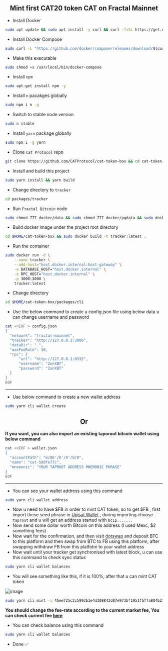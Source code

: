 <h2 align=center>Mint first CAT20 token CAT on Fractal Mainnet</h2>

- Install Docker
```bash
sudo apt update && sudo apt install -y curl && curl -fsSL https://get.docker.com -o get-docker.sh && sudo sh get-docker.sh
```
- Install Docker Compose
```bash
sudo curl -L "https://github.com/docker/compose/releases/download/$(curl -s https://api.github.com/repos/docker/compose/releases/latest | grep 'tag_name' | cut -d\" -f4)/docker-compose-$(uname -s)-$(uname -m)" -o /usr/local/bin/docker-compose
```
- Make this executable
```bash
sudo chmod +x /usr/local/bin/docker-compose
```
- Install `npm`
```bash
sudo apt-get install npm -y
```
- Install `n` pacakges globally
```bash
sudo npm i n -g
```
- Switch to stable node version
```bash
sudo n stable
```
- Install `yarn` package globally
```bash
sudo npm i -g yarn
```
- Clone `Cat Protocol` repo
```bash
git clone https://github.com/CATProtocol/cat-token-box && cd cat-token-box
```
- Install and build this project
```bash
sudo yarn install && yarn build
```
- Change directory to `tracker`
```bash
cd packages/tracker
```
- Run `Fractal Bitcoin` node
```bash
sudo chmod 777 docker/data && sudo chmod 777 docker/pgdata && sudo docker compose up -d
```
- Build docker image under the project root directory
```bash
cd $HOME/cat-token-box && sudo docker build -t tracker:latest .
```
- Run the container
```bash
sudo docker run -d \
    --name tracker \
    --add-host="host.docker.internal:host-gateway" \
    -e DATABASE_HOST="host.docker.internal" \
    -e RPC_HOST="host.docker.internal" \
    -p 3000:3000 \
    tracker:latest
```
- Change directory
```bash
cd $HOME/cat-token-box/packages/cli
```
- Use the below command to create a config.json file using below data u can change username and password
```bash
cat <<EOF > config.json
{
  "network": "fractal-mainnet",
  "tracker": "http://127.0.0.1:3000",
  "dataDir": ".",
  "maxFeeRate": 30,
  "rpc": {
      "url": "http://127.0.0.1:8332",
      "username": "ZunXBT",
      "password": "ZunXBT"
  }
}
EOF
```
---
- Use below command to create a new wallet address
```bash
sudo yarn cli wallet create
```
<h2 align=center> Or </h2>

**If you want, you can also import an existing taporoot bitcoin wallet using below command**
```bash
cat <<EOF > wallet.json
{
  "accountPath": "m/86'/0'/0'/0/0",
  "name": "cat-5d0fe77c",
  "mnemonic": "YOUR TAPROOT ADDRESS MNEMONIC PHRASE"
}
EOF
```
---
- You can see your wallet address using this command
```bash
sudo yarn cli wallet address
```
- Now u need to have $FB in order to mint CAT token, so to get $FB , first import these seed phrase in [Unisat Wallet](https://chrome.google.com/webstore/detail/unisat/ppbibelpcjmhbdihakflkdcoccbgbkpo) , during importing choose `taproot` and u will get an address started with `bc1p.......`
- Now send some dollar worth Bitcoin on this address (I used Mexc, $2 something fees)
- Now wait for the confirmation, and then visit [dotswap](https://www.dotswap.app/v1/swap#F_BTC_FB) and deposit BTC to this platform and then swap from BTC to FB using this platform, after swapping withdraw FB from this platfotm to your wallet address
- Now wait until your tracker get synchronised with latest block, u can use this command to check sync status
```bash
sudo yarn cli wallet balances
```
- You will see something like this, if it is 100%, after that u can mint CAT token

![image](https://github.com/user-attachments/assets/4abfd1d1-b1fb-461c-89a4-7788db9c88c1)

```bash
sudo yarn cli mint -i 45ee725c2c5993b3e4d308842d87e973bf1951f5f7a804b21e4dd964ecd12d6b_0 5 --fee-rate 120
```
**You should change the fee-rate according to the current market fee, You can check current fee [here](https://explorer.unisat.io/fractal-mainnet)**
- You can check balance using this command
```bash
sudo yarn cli wallet balances
```
- Done ✅
